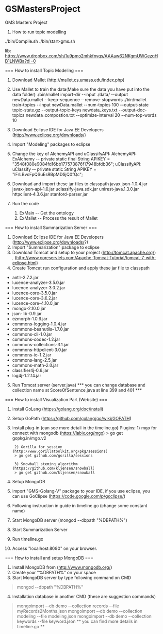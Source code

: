 GSMastersProject
=================

GMS Masters Project

1. How to run topic modelling

./bin/Compile.sh
./bin/start-gms.sh

lib: https://www.dropbox.com/sh/1u9pmo2mhkfnvqs/AAAaw62NKgmUWGezqHB1LNWBa?dl=0

=== How to install Topic Modeling ===
1) Download Mallet (http://mallet.cs.umass.edu/index.php)
2) Use Mallet to train the data(Make sure the data you have put into the data folder)
    ./bin/mallet import-dir --input ./data/ --output newData.mallet --keep-sequence --remove-stopwords
    ./bin/mallet train-topics  --input newData.mallet --num-topics 100 --output-state topic-state.gz --output-topic-keys newdata_keys.txt --output-doc-topics newdata_compostion.txt --optimize-interval 20 --num-top-words 10

3) Download Eclipse IDE for Java EE Developers (http://www.eclipse.org/downloads/)
4) Import "Modeling" packages to eclipse
5) Change the key of AlchemyAPI and uClassifyAPI:
        AlchemyAPI: ExAlchemy -- private static final String APIKEY = "3548f080e9084fd16bb177573876f17948bfdb36";
        uClassifyAPI: uClassify -- private static String APIKEY = "lFrLBvoFpQSuEsRBpMDSjQ0fQc";
6) Download and import these jar files to classpath
javax.json-1.0.4.jar
javax-json-api-1.0.jar
uclassify-java.sdk.jar
unirest-java.1.3.0.jar
httpclient-4.3.6.jar
stanford-parser.jar
7) Run the code
    1. ExMain -- Get the ontology
    2. ExMallet -- Process the result of Mallet
	
=== How to install Summarization Server ===
1) Download Eclipse IDE for Java EE Developers (http://www.eclipse.org/downloads/?)
2) Import "Summarization" package to eclipse
3) Download Tomcat and setup to your project (http://tomcat.apache.org/) , (http://www.coreservlets.com/Apache-Tomcat-Tutorial/tomcat-7-with-eclipse.html)
4) Create Tomcat run configuration and apply these jar file to classpath 
- antlr-2.7.2.jar
- lucence-analyzer-3.5.0.jar
- lucence-analyzer-3.0.2.jar
- lucence-core-3.5.0.jar
- lucence-core-3.6.2.jar
- lucence-core-4.10.0.jar
- mongo-2.10.0.jar
- json-lib-0.9.jar
- ezmorph-1.0.6.jar
- commons-logging-1.0.4.jar
- commons-beanutils-1.7.0.jar
- commons-cli-1.0.jar
- commons-codec-1.2.jar
- commons-collections-3.1.jar
- commons-httpclient-3.0.jar
- commons-io-1.2.jar
- commons-lang-2.5.jar
- commons-math-2.0.jar
- classifier4j-0.6.jar
- log4j-1.2.14.jar
5) Run Tomcat server (server.java)
*** you can change database and collection name at ScoreOfSentence.java at line 399 and 401 ***

=== How to install Visualization Part (Website) ===
1) Install GoLang (https://golang.org/doc/install)
2) Setup GoPath (https://github.com/golang/go/wiki/GOPATH)
3) Install plug-in (can see more detail in the timeline.go)
	Plugins:
		1) mgo for connect with mongodb (https://labix.org/mgo)
		> go get gopkg.in/mgo.v2
		   
		2) Gorilla for session (http://www.gorillatoolkit.org/pkg/sessions) 
		> go get github.com/gorilla/sessions
		
		3) Snowball steming algorithm (https://github.com/kljensen/snowball)
		> go get github.com/kljensen/snowball
4) Setup MongoDB
5) Import "GMS-Golang-V" package to your IDE, if you use eclipse, you can use GoClipse (https://code.google.com/p/goclipse/)
6) Following instruction in guide in timeline.go (change some constant name)
7) Start MongoDB server (mongod --dbpath "%DBPATH%")
8) Start Summarization Server
9) Run timeline.go
10) Access "localhost:8090" on your browser.

=== How to install and setup MongoDB ===
1) Install MongoDB from (http://www.mongodb.org/)
2) Create your "%DBPATH%" on your space
3) Start MongoDB server by type following command on CMD
 > mongod --dbpath "%DBPATH%"
4) Installation database in another CMD (these are suggestion commands)
 > mongoimport --db demo --collection records --file myRecords2Months.json
 > mongoimport --db demo --collection modeling --file modeling.json
 > mongoimport --db demo --collection keywords --file keyword.json
** you can find more details in timeline.go **